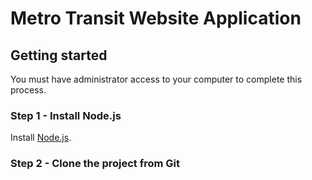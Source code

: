 # Metro Transit Website Application

## Getting started

You must have administrator access to your computer to complete this process.

### Step 1 - Install Node.js

Install [Node.js](https://nodejs.org/en/).

### Step 2 - Clone the project from Git
